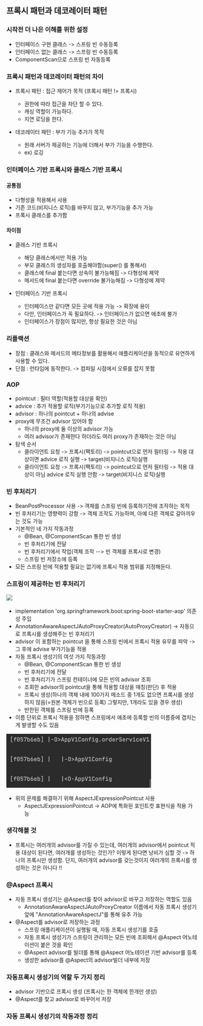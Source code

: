 ## 프록시 패턴과 데코레이터 패턴

### 시작전 더 나은 이해를 위한 설정
- 인터페이스 구현 클래스 -> 스프링 빈 수동등록
- 인터페이스 없는 클래스 -> 스프링 빈 수동등록
- ComponentScan으로 스프링 빈 자동등록

### 프록시 패턴과 데코레이터 패턴의 차이
- 프록시 패턴 : 접근 제어가 목적 (프록시 패턴 != 프록시)
  - 권한에 따라 접근을 차단 할 수 있다.
  - 캐싱 역할이 가능하다.
  - 지연 로딩을 한다.

- 데코레이터 패턴 : 부가 기능 추가가 목적
  - 원래 서버가 제공하는 기능에 더해서 부가 기능을 수행한다.
  - ex) 로깅

### 인터페이스 기반 프록시와 클래스 기반 프록시

#### 공통점
- 다형성을 적용해서 사용
- 기존 코드(비지니스 로직)를 바꾸지 않고, 부가기능을 추가 가능
- 프록시 클래스를 추가함

#### 차이점
- 클래스 기반 프록시
  - 해당 클래스에서만 적용 가능
  - 부모 클래스의 생성자를 호출해야함(super() 를 통해서)
  - 클래스에 final 붙는다면 상속이 불가능해짐 -> 다형성에 제약
  - 메서드에 final 붙는다면 override 불가능해짐 -> 다형성에 제약

- 인터페이스 기반 프록시
  - 인터페이스만 같다면 모든 곳에 적용 가능 -> 확장에 용이
  - 다만, 인터페이스가 꼭 필요하다. -> 인터페이스가 없으면 애초에 불가
  - 인터페이스가 장점이 많지만, 항상 필요한 것은 아님

### 리플랙션
- 장점 : 클래스와 메서드의 메타정보를 활용해서 애플리케이션을 동적으로 유연하게 사용할 수 있다.
- 단점 : 런타임에 동작한다. -> 컴파일 시점에서 오류를 잡지 못함


### AOP
- pointcut : 필터 역할(적용할 대상을 확인)
- advice : 추가 적용할 로직(부가기능으로 추가할 로직 적용)
- advisor : 하나의 pointcut + 하나의 advise
- proxy에 무조건 advisor 있어야 함
  - 하나의 proxy에 둘 이상의 advisor 가능
  - 여러 advisor가 존재한다 하더라도 여러 proxy가 존재하는 것은 아님
- 탐색 순서
  - 클라이언트 요청 -> 프록시(팩토리) -> pointcut으로 먼저 필터링 -> 적용 대상이면 advice 로직 실행 -> target(비지니스 로직)실행
  - 클라이언트 요청 -> 프록시(팩토리) -> pointcut으로 먼저 필터링 -> 적용 대상이 아님 advice 로직 실행 안함 -> target(비지니스 로직)실행

### 빈 후처리기
- BeanPostProcessor 사용 -> 객체를 스프링 빈에 등록하기전에 조작하는 목적
- 빈 후처리기는 영향력이 강함 -> 객체 조작도 가능하며, 아예 다른 객체로 갈아끼우는 것도 가능
- 기본적인 네 가지 작동과정
  - @Bean, @ComponentScan 통한 빈 생성
  - 빈 후처리기에 전달
  - 빈 후처리기에서 작업(객체 조작 --> 빈 객체를 프록시로 변경)
  - 스프링 빈 저장소에 등록
- 모든 스프링 빈에 적용할 필요는 없기에 프록시 적용 범위를 지정해둔다.

### 스프링이 제공하는 빈 후처리기
<img src="assets/annotationAwareAspectJAutoProxyCreator.png">

- implementation 'org.springframework.boot:spring-boot-starter-aop' 의존성 주입
- AnnotationAwareAspectJAutoProxyCreator(AutoProxyCreator) -> 자동으로 프록시를 생성해주는 빈 후처리기
- advisor 이 포함하는 pointcut 을 통해 스프링 빈에서 프록시 적용 유무를 파악 -> 그 후에 advise 부가기능을 적용
- 자동 프록시 생성기의 여섯 가지 작동과정 
  - @Bean, @ComponentScan 통한 빈 생성
  - 빈 후처리기에 전달
  - 빈 후처리기가 스프링 컨테이너에 모든 빈의 advisor 조회
  - 조회한 advisor의 pointcut을 통해 적용할 대상을 매칭(판단) 후 적용
  - 프록시 생성(하나의 객체 내에 100가지 메소드 중 1개도 없으면 프록시를 생성하지 않음(=원본 객체가 빈으로 등록) 그렇지만, 1개라도 있을 경우 생성)
  - 반한된 객체를 스프링 빈에 등록
- 이름 단위로 프록시 적용을 정하면 스프링에서 애초에 등록할 빈의 이름중에 겹치는게 발생할 수도 있음

<img src="assets/appConfig.png">

- 위의 문제를 해결하기 위해 AspectJExpressionPointcut 사용
  - AspectJExpressionPointcut -> AOP에 특화된 포인트컷 표현식을 적용 가능

### 생각해볼 것
- 프록시는 여러개의 advisor를 가질 수 있는데, 여러개의 advisor에서 pointcut 적용 대상이 된다면, 여러개를 생성하는 것인가? 이렇게 된다면 낭비가 심할 것 -> 하나의 프록시만 생성함. 단지, 여러개의 advisor를 갖는것이지 여러개의 프록시를 생성하는 것은 아니다 !!

### @Aspect 프록시
- 자동 프록시 생성기는 @Aspect를 찾아 advisor로 바꾸고 저장하는 역할도 있음
  - AnnotationAwareAspectJAutoProxyCreator 이름에서 자동 프록시 생성기 앞에 "AnnotationAwareAspectJ"를 통해 유추 가능
- @Aspect를 advisor로 저장하는 과정
  - 스프링 애플리케이션이 실행될 때, 자동 프록시 생성기를 호출
  - 자동 프록시 생성기가 스프링이 관리하는 모든 빈에 조회해서 @Aspect 어노테이션이 붙은 것을 확인
  - @Aspect advisor를 빌더를 통해 @Aspect 어노테이션 기반 advisor를 등록
  - 생성한 advisor를 @Aspect의 advisor빌더 내부에 저장

### 자동프록시 생성기의 역할 두 가지 정리
- advisor 기반으로 프록시 생성 (프록시는 한 객체에 한개만 생성)
- @Aspect를 찾고 advisor로 바꾸어서 저장

### 자동 프록시 생성기의 작동과정 정리